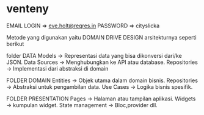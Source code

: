 # venteny



EMAIL LOGIN => eve.holt@reqres.in
PASSWORD => cityslicka

Metode yang digunakan yaitu DOMAIN DRIVE DESIGN
arsitekturnya seperti berikut

folder DATA
Models -> Representasi data yang bisa dikonversi dari/ke JSON.
Data Sources -> Menghubungkan ke API atau database.
Repositories -> Implementasi dari abstraksi di domain 

FOLDER DOMAIN
Entities -> Objek utama dalam domain bisnis.
Repositories -> Abstraksi untuk pengambilan data.
Use Cases -> Logika bisnis spesifik.

FOLDER PRESENTATION
Pages -> Halaman atau tampilan aplikasi.
Widgets -> kumpulan widget.
State management -> Bloc,provider dll.